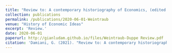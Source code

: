 ```yaml
---
title: "Review to: A contemporary historiography of Economics, (edited by T.Düppe and E.Roy Weintraub)"
collection: publications
permalink: /publications/2020-06-01-Weintraub
venue: "History of Economic Ideas"
excerpt: 'Review.'
date: 2020-06-01
paperurl: http://gianludam.github.io/files/Weintraub-Duppe Review.pdf
citation: 'Damiani, G. (2021). "Review to: A contemporary historiography of Economics" <i>History of Economic Ideas</i>. 28(2).'
---
```

